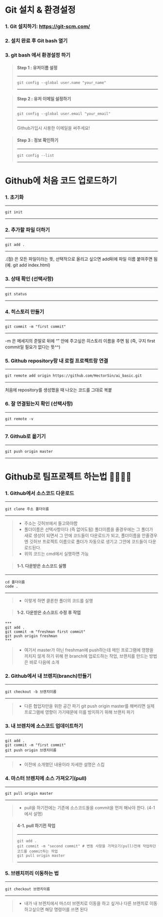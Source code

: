 # Git 설치 & 환경설정
### 1. Git 설치하기: https://git-scm.com/

### 2. 설치 완료 후 Git bash 열기

### 3. git bash 에서 환경설정 하기
> #### Step 1 : 유저이름 설정
> ***
> ```
> git config --global user.name "your_name"
> ```
> ***
    
> #### Step 2 : 유저 이메일 설정하기
> ***
> ```
> git config --global user.email "your_email"
> ```
> ***
> Github가입시 사용한 이메일을 써주세요!
    
> #### Step 3 : 정보 확인하기
> ***
> ```
> git config --list
> ```
> ***
    
    
    

# Github에 처음 코드 업로드하기
### 1. 초기화
***
```
git init
```
***
### 2. 추가할 파일 더하기
***
```
git add .
```
***
.(점) 은 모든 파일이라는 뜻, 선택적으로 올리고 싶으면 add뒤에 파일 이름 붙여주면 됨 (예. git add index.html)

### 3. 상태 확인 (선택사항)
***
```
git status
```
***

### 4. 히스토리 만들기
***
```
git commit -m "first commit"
```
***
-m 은 메세지의 준말로 뒤에 “” 안에 주고싶은 히스토리 이름을 주면 됨 (즉, 구지 first commit일 필요가 없다는 뜻^^)

### 5. Github repository랑 내 로컬 프로젝트랑 연결
***
```
git remote add origin https://github.com/HectorSin/ai_basic.git
```
***
처음에 repository를 생성했을 때 나오는 코드를 그대로 복붙

### 6. 잘 연결됬는지 확인 (선택사항)
***
```
git remote -v
```
***

### 7. Github로 옮기기
***
```
git push origin master
```
***

# Github로 팀프로젝트 하는법 👨‍👩‍👧‍👦

### 1. Github에서 소스코드 다운로드
***
```
git clone 주소 폴더이름
```
***
> * 주소는 깃허브에서 들고와야함
> * 폴더이름은 선택사항이다 (즉 없어도됨) 폴더이름을 줄경우에는 그 폴더가 새로 생성이 되면서 그 안에 코드들이 다운로드가 되고, 폴더이름을 안줄경우엔 깃허브 프로젝트 이름으로 폴더가 자동으로 생기고 그안에 코드들이 다운로드된다.
> * 위의 코드는 cmd에서 실행하면 가능

> #### 1-1. 다운받은 소스코드 실행
***
```
cd 폴더이름
code .
```
***
> * 이렇게 하면 클론한 폴더의 코드를 실행

> #### 1-2. 다운받은 소스코드 수정 후 작업
```
***
git add .
git commit -m "freshman first commit"
git push origin freshman
***
```
> * 여기서 master가 아닌 freshman에 push하는데 메인 프로그램에 영향을 끼치지 않게 하기 위해 판 branch에 업로드하는 작업, 브랜치를 만드는 방법은 바로 다음에 소개


### 2. Github에서 내 브렌치(branch)만들기
***
```
git checkout -b 브렌치이름
```
***
> * 다른 협업자만을 위한 공간 파기
> git push origin master를 해버리면 실제 프로그램에 영향이 가기때문에 이를 방지하기 위해 브랜치 파기


### 3. 내 브렌치에 소스코드 업데이트하기
***
```
git add .
git commit -m "first commit"
git push origin 브렌치이름
```
***
> * 이전에 소개했던 내용이라 자세한 설명은 스킵

### 4. 마스터 브렌치에 소스 가져오기(pull)
***
```
git pull origin master
```
***
> * pull을 하기전에는 기존에 소스코드들을 commit을 먼저 해놔야 한다. (4-1에서 설명)

> #### 4-1. pull 하기전 작업
> ***
> ```
> git add .
> git commit -m "second commit" # 변동 사항을 가져오기(pull)전에 작업하던 코드를 commit하는 작업
> git pull origin master
> ```
> ***

### 5. 브렌치끼리 이동하는 법
***
```
git checkout 브렌치이름
```
***
> * 내가 내 브렌치에서 마스터 브렌치로 이동을 하고 싶거나 다른 브렌치로 이동하고싶으면 해당 명령어를 쓰면 된다
